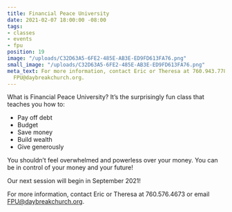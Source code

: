 ```yaml
---
title: Financial Peace University
date: 2021-02-07 18:00:00 -08:00
tags:
- classes
- events
- fpu
position: 19
image: "/uploads/C32D63A5-6FE2-485E-AB3E-ED9FD613FA76.png"
small_image: "/uploads/C32D63A5-6FE2-485E-AB3E-ED9FD613FA76.png"
meta_text: For more information, contact Eric or Theresa at 760.943.7780 or email
  FPU@daybreakchurch.org.
---
```


What is Financial Peace University?
It’s the surprisingly fun class that teaches you how to:

* Pay off debt
* Budget
* Save money
* Build wealth
* Give generously

You shouldn’t feel overwhelmed and powerless over your money. You can be in control of your money and your future!

Our next session will begin in September 2021!

For more information, contact Eric or Theresa at 760.576.4673 or email [FPU@daybreakchurch.org](FPU@daybreakchurch.org). 